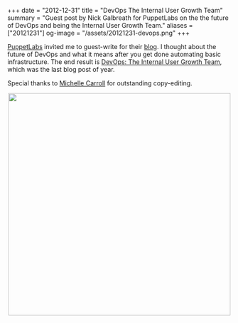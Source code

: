 +++
date = "2012-12-31"
title = "DevOps The Internal User Growth Team"
summary = "Guest post by Nick Galbreath for PuppetLabs on the the future of DevOps and being the Internal User Growth Team."
aliases = ["20121231"]
og-image = "/assets/20121231-devops.png"
+++

[PuppetLabs](http://puppetlibs.com) invited me to guest-write for their [blog](https://puppetlabs.com/blog/).   I thought about the future of DevOps and what it  means after you get done automating basic infrastructure.   The end result is [DevOps: The Internal User Growth Team](https://puppetlabs.com/blog/devops-the-internal-user-growth-team/), which was the last blog post of year.

Special thanks to [Michelle Carroll](http://www.linkedin.com/pub/michelle-carroll/28/62b/6a9) for outstanding copy-editing.

<div style="text-align:center">
<a href="https://puppetlabs.com/blog/devops-the-internal-user-growth-team/"><img src="/assets/20121231-devops.png" width="500" /></a>
</div>
